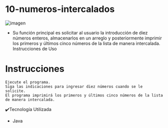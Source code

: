 # 10-numeros-intercalados
![imagen](https://github.com/JoaquinEscobarDev/10-numeros-intercalados/assets/152922219/c3e3fa91-a080-4b43-94f8-77c19546b26b)
- Su función principal es solicitar al usuario la introducción de diez números enteros, almacenarlos en un arreglo y posteriormente imprimir los primeros y últimos cinco números de la lista de manera intercalada.
Instrucciones de Uso


# Instrucciones 

    Ejecute el programa.
    Siga las indicaciones para ingresar diez números cuando se le solicite.
    El programa imprimirá los primeros y últimos cinco números de la lista de manera intercalada.
✔️Tecnología Utilizada
- Java 
